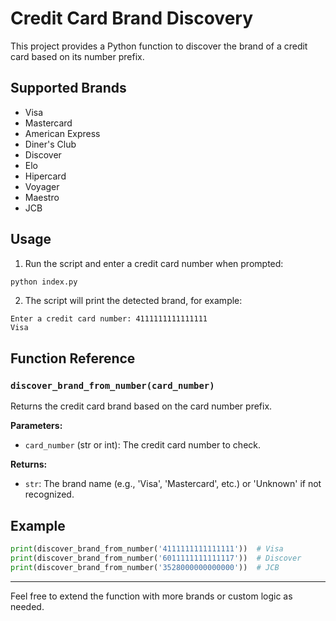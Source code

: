 # Credit Card Brand Discovery

This project provides a Python function to discover the brand of a credit card based on its number prefix.

## Supported Brands
- Visa
- Mastercard
- American Express
- Diner's Club
- Discover
- Elo
- Hipercard
- Voyager
- Maestro
- JCB

## Usage

1. Run the script and enter a credit card number when prompted:

```bash
python index.py
```

2. The script will print the detected brand, for example:

```
Enter a credit card number: 4111111111111111
Visa
```

## Function Reference

### `discover_brand_from_number(card_number)`

Returns the credit card brand based on the card number prefix.

**Parameters:**
- `card_number` (str or int): The credit card number to check.

**Returns:**
- `str`: The brand name (e.g., 'Visa', 'Mastercard', etc.) or 'Unknown' if not recognized.

## Example

```python
print(discover_brand_from_number('4111111111111111'))  # Visa
print(discover_brand_from_number('6011111111111117'))  # Discover
print(discover_brand_from_number('3528000000000000'))  # JCB
```

---

Feel free to extend the function with more brands or custom logic as needed.

